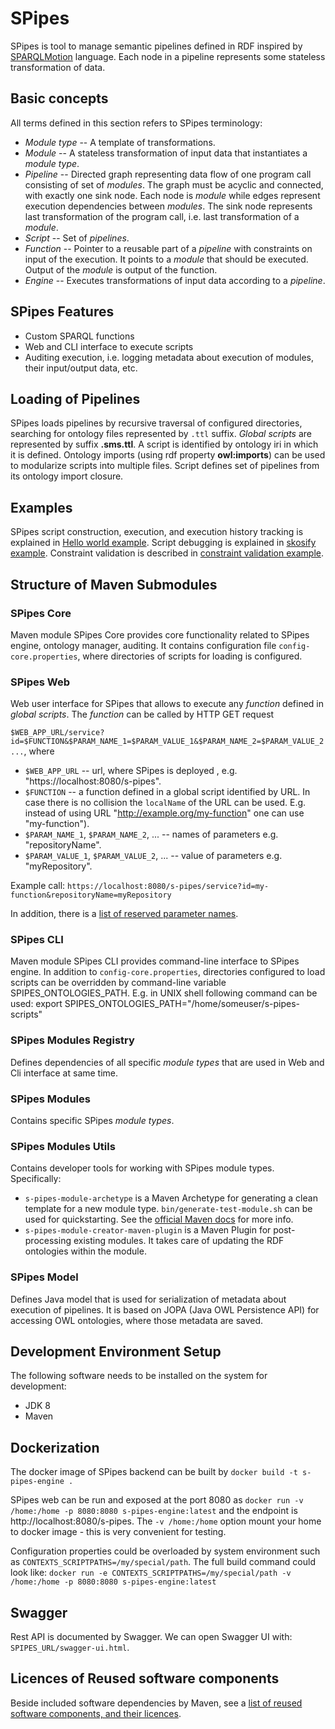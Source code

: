 # SPipes

SPipes is tool to manage semantic pipelines defined in RDF inspired by [SPARQLMotion](https://sparqlmotion.org/) language. Each node in a pipeline represents some stateless transformation of data. 

## Basic concepts

All terms defined in this section refers to SPipes terminology:

- *Module type* -- A template of transformations.
- *Module* -- A stateless transformation of input data that instantiates a *module type*. 
- *Pipeline* -- Directed graph representing data flow of one program call consisting of set of *modules*. The graph must be acyclic and connected, with exactly one sink node. Each node is *module*  while edges represent execution dependencies between *modules*. The sink node represents last transformation of the program call, i.e. last transformation of a *module*.
- *Script* -- Set of *pipelines*. 
- *Function* -- Pointer to a reusable part of a *pipeline* with constraints on input of the execution. It points to a *module* that should be executed. Output of the *module* is output of the function.  
- *Engine* -- Executes transformations of input data according to a *pipeline*.


## SPipes Features

- Custom SPARQL functions
- Web and CLI interface to execute scripts
- Auditing execution, i.e. logging metadata about execution of modules, their input/output data, etc.

## Loading of Pipelines

SPipes loads pipelines by recursive traversal of configured directories, searching for ontology files represented by `.ttl` suffix. *Global scripts* are represented by suffix **.sms.ttl**. A script is identified by ontology iri in which it is defined. Ontology imports (using rdf property **owl:imports**) can be used to modularize scripts into multiple files. Script defines set of pipelines from its ontology import closure. 

## Examples

SPipes script construction, execution, and execution history tracking is explained 
in [Hello world example](doc/examples/hello-world/hello-world.md).
Script debugging is explained in [skosify example](doc/examples/skosify/skosify.md).
Constraint validation is described in [constraint validation example](doc/examples/constraint-validation/constraint-validation.md).




## Structure of Maven Submodules

### SPipes Core 

Maven module SPipes Core provides core functionality related to SPipes engine, ontology manager, auditing. It contains configuration file `config-core.properties`, where directories of scripts for loading is configured.

### SPipes Web 

Web user interface for SPipes that allows to execute any *function* defined in *global scripts*. The *function* can be called by HTTP GET request

 `$WEB_APP_URL/service?id=$FUNCTION&$PARAM_NAME_1=$PARAM_VALUE_1&$PARAM_NAME_2=$PARAM_VALUE_2...`, where 
* `$WEB_APP_URL` -- url, where SPipes is deployed , e.g. "https://localhost:8080/s-pipes".
* `$FUNCTION` -- a function defined in a global script identified by URL. In case there is no collision the  `localName` of the URL can be used. E.g. instead of using URL "http://example.org/my-function" one can use  "my-function").
* `$PARAM_NAME_1`, `$PARAM_NAME_2`, ... -- names of parameters e.g. "repositoryName". 
* `$PARAM_VALUE_1`, `$PARAM_VALUE_2`, ... -- value of parameters e.g. "myRepository".

Example call:
    `https://localhost:8080/s-pipes/service?id=my-function&repositoryName=myRepository`

In addition, there is a [list of reserved parameter names](doc/reserved-parameters.md).

### SPipes CLI

Maven module SPipes CLI provides command-line interface to SPipes engine. In addition to `config-core.properties`, directories configured to load scripts can be overridden by command-line variable SPIPES_ONTOLOGIES_PATH. E.g. in UNIX shell following command can be used:
export SPIPES_ONTOLOGIES_PATH="/home/someuser/s-pipes-scripts"

### SPipes Modules Registry

Defines dependencies of all specific *module types* that are used in Web and Cli interface at same time.

### SPipes Modules

Contains specific SPipes *module types*.

### SPipes Modules Utils

Contains developer tools for working with SPipes module types. Specifically:
- `s-pipes-module-archetype` is a Maven Archetype for generating a clean template for a new module type. `bin/generate-test-module.sh` can be used for quickstarting. See the [official Maven docs](https://maven.apache.org/guides/introduction/introduction-to-archetypes.html) for more info.
- `s-pipes-module-creator-maven-plugin` is a Maven Plugin for post-processing existing modules. It takes care of updating the RDF ontologies within the module.


### SPipes Model

Defines Java model that is used for serialization of metadata about execution of pipelines. It is based  on JOPA (Java OWL Persistence API) for accessing OWL ontologies, where those metadata are saved.

## Development Environment Setup

The following software needs to be installed on the system for development:

- JDK 8
- Maven

## Dockerization
  The docker image of SPipes backend can be built by
  `docker build -t s-pipes-engine .`

  SPipes web can be run and exposed at the port 8080 as
  `docker run -v /home:/home -p 8080:8080 s-pipes-engine:latest` and the endpoint is http://localhost:8080/s-pipes. The `-v /home:/home`
  option mount your home to docker image - this is very convenient for testing.

Configuration properties could be overloaded by system environment such as `CONTEXTS_SCRIPTPATHS=/my/special/path`. The full build command could look like:
  `docker run -e CONTEXTS_SCRIPTPATHS=/my/special/path -v /home:/home -p 8080:8080 s-pipes-engine:latest`

## Swagger
Rest API is documented by Swagger. We can open Swagger UI with: `SPIPES_URL/swagger-ui.html`.

## Licences of Reused software components

Beside included software dependencies by Maven, see a [list of reused software components, and their licences](./doc/licences.md).

